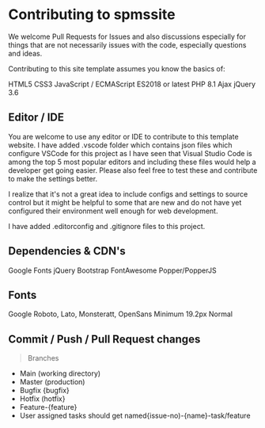 # Contributing to spmssite

We welcome Pull Requests for Issues and also discussions especially for things that are not necessarily issues with the code, especially questions and ideas.

Contributing to this site template assumes you know the basics of:

HTML5
CSS3
JavaScript / ECMAScript ES2018 or latest
PHP 8.1
Ajax
jQuery 3.6

## Editor / IDE

You are welcome to use any editor or IDE to contribute to this template website.  I have added .vscode folder which contains json files which configure VSCode for this project as I have seen that Visual Studio Code is among the top 5 most popular editors and including these files would help a developer get going easier. Please also feel free to test these and contribute to make the settings better.  

I realize that it's not a great idea to include configs and settings to source control but it might be helpful to some that are new and do not have yet configured their environment well enough for web development.

I have added .editorconfig and .gitignore files to this project.

## Dependencies & CDN's

Google Fonts
jQuery
Bootstrap
FontAwesome
Popper/PopperJS

## Fonts

Google Roboto, Lato, Monsteratt, OpenSans
Minimum 19.2px Normal

## Commit / Push / Pull Request changes

> Branches

- Main (working directory)
- Master (production)
- Bugfix {bugfix}
- Hotfix (hotfix}
- Feature-{feature}
- User assigned tasks should get named{issue-no)-{name}-task/feature
